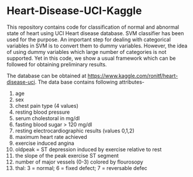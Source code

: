 # Heart-Disease-UCI-Kaggle
This repository contains code for classification of normal and abnormal state of heart using UCI Heart disease database. SVM classifier has been used for the purpose. An important step for dealing with categorical variables in SVM is to convert them to dummy variables. However, the idea of using dummy variables which large number of categories is not supported. Yet in this code, we show a usual framework which can be followed for obtaining preliminary results.   

The database can be obtained at https://www.kaggle.com/ronitf/heart-disease-uci. The data base contains following attributes-

1. age
2. sex
3. chest pain type (4 values)
4. resting blood pressure
5. serum cholestoral in mg/dl
6. fasting blood sugar > 120 mg/dl
7. resting electrocardiographic results (values 0,1,2)
8. maximum heart rate achieved
9. exercise induced angina
10. oldpeak = ST depression induced by exercise relative to rest
11. the slope of the peak exercise ST segment
12. number of major vessels (0-3) colored by flourosopy
13. thal: 3 = normal; 6 = fixed defect; 7 = reversable defec

